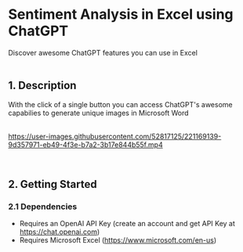 # Sentiment Analysis in Excel using ChatGPT
Discover awesome ChatGPT features you can use in Excel
<br /><br />

<!-- badges: start -->

<!-- badges: end -->

<!-- DESCRIPTION -->
## 1. Description

With the click of a single button you can access ChatGPT's awesome capabilies to generate unique images in Microsoft Word
<br /><br />



https://user-images.githubusercontent.com/52817125/221169139-9d357971-eb49-4f3e-b7a2-3b17e844b55f.mp4

<br />

<!-- GETTING STARTED -->
## 2. Getting Started
### 2.1 Dependencies
- Requires an OpenAI API Key (create an account and get API Key at <a href="https://chat.openai.com">https://chat.openai.com</a>)
- Requires Microsoft Excel (<a href="https://www.microsoft.com/en-us">https://www.microsoft.com/en-us</a>)
<br />
